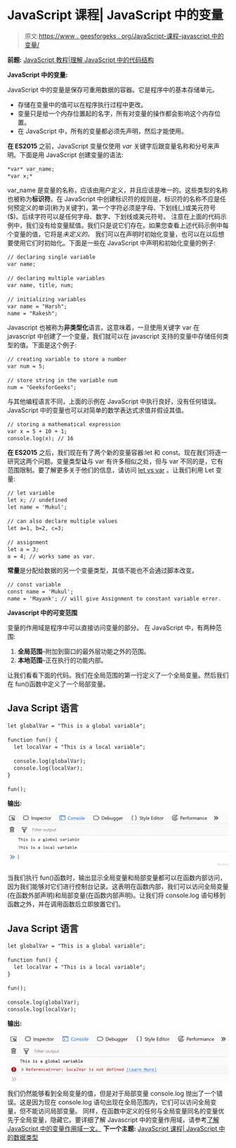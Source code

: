 # JavaScript 课程| JavaScript 中的变量

> 原文:[https://www . geesforgeks . org/JavaScript-课程-javascript 中的变量/](https://www.geeksforgeeks.org/javascript-course-variables-in-javascript/)

**前题:** [JavaScript 教程|理解 JavaScript 中的代码结构](https://www.geeksforgeeks.org/javascript-course-understanding-code-structure-in-javascript/)

**JavaScript 中的变量:**

JavaScript 中的变量是保存可重用数据的容器。它是程序中的基本存储单元。

*   存储在变量中的值可以在程序执行过程中更改。
*   变量只是给一个内存位置起的名字，所有对变量的操作都会影响这个内存位置。
*   在 JavaScript 中，所有的变量都必须先声明，然后才能使用。

**在 ES2015** 之前，JavaScript 变量仅使用 *var* 关键字后跟变量名称和分号来声明。下面是用 JavaScript 创建变量的语法:

```
*var* var_name;
*var x;*
```

var_name 是变量的名称，应该由用户定义，并且应该是唯一的。这些类型的名称也被称为**标识符**。在 JavaScript 中创建标识符的规则是，标识符的名称不应是任何预定义的单词(称为关键字)，第一个字符必须是字母、下划线(_)或美元符号($)。后续字符可以是任何字母、数字、下划线或美元符号。
注意在上面的代码示例中，我们没有给变量赋值。我们只是说它们存在。如果您查看上述代码示例中每个变量的值，它将是*未定义的。*
我们可以在声明时初始化变量，也可以在以后想要使用它们时初始化。下面是一些在 JavaScript 中声明和初始化变量的例子:

```
// declaring single variable
var name;

// declaring multiple variables
var name, title, num;

// initializing variables
var name = "Harsh";
name = "Rakesh";
```

Javascript 也被称为**非类型化**语言。这意味着，一旦使用关键字 var 在 javascript 中创建了一个变量，我们就可以在 javascript 支持的变量中存储任何类型的值。下面是这个例子:

```
// creating variable to store a number
var num = 5;

// store string in the variable num
num = "GeeksforGeeks";
```

与其他编程语言不同，上面的示例在 JavaScript 中执行良好，没有任何错误。
JavaScript 中的变量也可以对简单的数学表达式求值并假设其值。

```
// storing a mathematical expression
var x = 5 + 10 + 1;
console.log(x); // 16
```

**在 ES2015** 之后，我们现在有了两个新的变量容器:let 和 const。现在我们将逐一研究这两个问题。变量类型**让**与 var 有许多相似之处，但与 var 不同的是，它有范围限制。要了解更多关于他们的信息，请访问 [let vs var](https://www.geeksforgeeks.org/difference-between-var-and-let-in-javascript/) 。让我们利用 Let 变量:

```
// let variable
let x; // undefined
let name = 'Mukul';

// can also declare multiple values
let a=1, b=2, c=3;

// assignment
let a = 3;
a = 4; // works same as var.
```

**常量**是分配给数据的另一个变量类型，其值不能也不会通过脚本改变。

```
// const variable
const name = 'Mukul';
name = 'Mayank'; // will give Assignment to constant variable error.
```

**Javascript 中的可变范围**

变量的作用域是程序中可以直接访问变量的部分。
在 JavaScript 中，有两种范围:

1.  **全局范围**–附加到窗口的最外层功能之外的范围。
2.  **本地范围**–正在执行的功能内部。

让我们看看下面的代码。我们在全局范围的第一行定义了一个全局变量。然后我们在 fun()函数中定义了一个局部变量。

## Java Script 语言

```
let globalVar = "This is a global variable";

function fun() {
  let localVar = "This is a local variable";

  console.log(globalVar);
  console.log(localVar);
}

fun();
```

**输出:**

![](img/50cfcec2138d71e0f185997500c59a5c.png)

当我们执行 fun()函数时，输出显示全局变量和局部变量都可以在函数内部访问，因为我们能够对它们进行控制台记录。这表明在函数内部，我们可以访问全局变量(在函数外部声明)和局部变量(在函数内部声明)。让我们将 console.log 语句移到函数之外，并在调用函数后立即放置它们。

## Java Script 语言

```
let globalVar = "This is a global variable";

function fun() {
  let localVar = "This is a local variable";
}

fun();

console.log(globalVar);
console.log(localVar);
```

**输出:**

![](img/8124c487d277e44ed551abfedb98dbfe.png)

我们仍然能够看到全局变量的值，但是对于局部变量 console.log 抛出了一个错误。这是因为现在 console.log 语句出现在全局范围内，它们可以访问全局变量，但不能访问局部变量。
同样，在函数中定义的任何与全局变量同名的变量优先于全局变量，隐藏它。要详细了解 Javascript 中的变量作用域，请参考[了解 JavaScript 中的变量作用域一文。](https://www.geeksforgeeks.org/understanding-variable-scopes-in-javascript/)
**下一个主题:** [JavaScript 课程| JavaScript 中的数据类型](https://www.geeksforgeeks.org/javascript-course-data-types-in-javascript/)